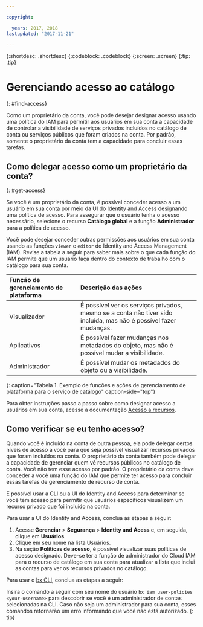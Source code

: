 ```yaml
---

copyright:

  years: 2017, 2018
lastupdated: "2017-11-21"

---
```


{:shortdesc: .shortdesc}
{:codeblock: .codeblock}
{:screen: .screen}
{:tip: .tip}

# Gerenciando acesso ao catálogo
{: #find-access}

Como um proprietário da conta, você pode desejar designar acesso usando uma política do IAM para permitir aos usuários em sua conta a capacidade de controlar a visibilidade de serviços privados incluídos no catálogo de conta ou serviços públicos que foram criados na conta. Por padrão, somente o proprietário da conta tem a capacidade para concluir essas tarefas.

## Como delegar acesso como um proprietário da conta?
{: #get-access}

Se você é um proprietário da conta, é possível conceder acesso a um usuário em sua conta por meio da UI do Identity and Access designando uma política de acesso. 
Para assegurar que o usuário tenha o acesso necessário, selecione o recurso **Catálogo
global** e a função **Administrador** para a política de acesso.

Você pode desejar conceder outras permissões aos usuários em sua conta usando as funções `viewer` e `editor` do Identity and Access Management (IAM). Revise a tabela a seguir para saber mais sobre o que cada função do IAM permite que um usuário faça dentro do contexto de trabalho com o catálogo para sua conta.

| Função de gerenciamento de plataforma | Descrição das ações |
|:-----------------|:-----------------|
| Visualizador | É possível ver os serviços privados, mesmo se a conta não tiver sido incluída, mas não é possível fazer mudanças. |
| Aplicativos | É possível fazer mudanças nos metadados do objeto, mas não é possível mudar a visibilidade. |
| Administrador | É possível mudar os metadados do objeto ou a visibilidade.  |
{: caption="Tabela 1. Exemplo de funções e ações de gerenciamento de plataforma para o serviço de catálogo" caption-side="top"}

Para obter instruções passo a passo sobre como designar acesso a usuários em sua conta, acesse a documentação [Acesso a recursos](/docs/iam/mngiam.html#iammanidaccser#resourceaccess).


## Como verificar se eu tenho acesso?

Quando você é incluído na conta de outra pessoa, ela pode delegar certos níveis de acesso a você para que seja possível visualizar recursos privados que foram incluídos na conta. O proprietário da conta também pode delegar a capacidade de gerenciar quem vê recursos públicos no catálogo de conta. Você não tem esse acesso por padrão. O proprietário da conta deve conceder a você uma função do IAM que permite ter acesso para concluir essas tarefas de gerenciamento de recurso de conta.

É possível usar a CLI ou a UI do Identity and Access para determinar se você tem acesso para permitir que usuários específicos visualizem um recurso privado que foi incluído na conta.

Para usar a UI do Identity and Access, conclua as etapas a seguir:

1. Acesse **Gerenciar** > **Segurança** > **Identity and Acess** e, em seguida, clique em **Usuários**.
2. Clique em seu nome na lista Usuários.
3. Na seção **Políticas de acesso**, é possível visualizar suas políticas de acesso designado. Deve-se ter a função de administrador do Cloud IAM para o recurso de catálogo em sua conta para atualizar a lista que inclui as contas para ver os recursos privados no catálogo.

Para usar o [bx CLI](/docs/cli/reference/bluemix_cli/bx_cli.html#bx_commands_iam), conclua as etapas a seguir:

Insira o comando a seguir com seu nome do usuário `bx iam user-policies <your-username>` para descobrir se você é um administrador de contas selecionadas na CLI. Caso não seja um administrador para sua conta, esses comandos retornarão um erro informando que você não está autorizado.
{: tip}
